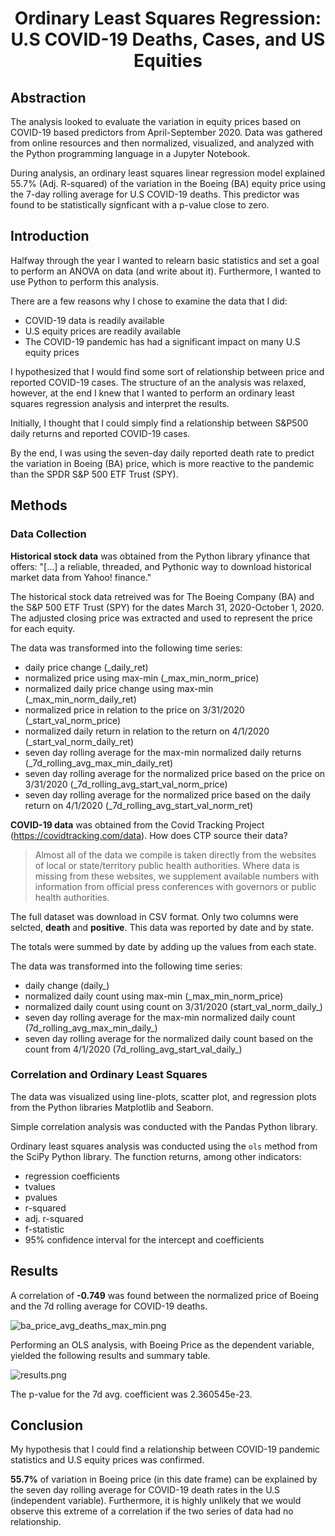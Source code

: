 <h1 align="center">Ordinary Least Squares Regression: U.S COVID-19 Deaths, Cases, and US Equities</h1>

## Abstraction

The analysis looked to evaluate the variation in equity prices based on COVID-19 based predictors from April-September 2020. Data was gathered from online resources and then normalized, visualized, and analyzed with the Python programming language in a Jupyter Notebook.

During analysis, an ordinary least squares linear regression model explained 55.7% (Adj. R-squared) of the variation in the Boeing (BA) equity price using the 7-day rolling average for U.S COVID-19 deaths. This predictor was found to be statistically signficant with a p-value close to zero. 

## Introduction

Halfway through the year I wanted to relearn basic statistics and set a goal to perform an ANOVA on data (and write about it). Furthermore, I wanted to use Python to perform this analysis. 

There are a few reasons why I chose to examine the data that I did:
 - COVID-19 data is readily available
 - U.S equity prices are readily available
 - The COVID-19 pandemic has had a significant impact on many U.S equity prices
 
I hypothesized that I would find some sort of relationship between price and reported COVID-19 cases. The structure of an the analysis was relaxed, however, at the end I knew that I wanted to perform an ordinary least squares regression analysis and interpret the results. 

Initially, I thought that I could simply find a relationship between S&P500 daily returns and reported COVID-19 cases.

By the end, I was using the seven-day daily reported death rate to predict the variation in Boeing (BA) price, which is more reactive to the pandemic than the SPDR S&P 500 ETF Trust (SPY). 

## Methods

### Data Collection

**Historical stock data** was obtained from the Python library yfinance that offers:
"\[...\] a reliable, threaded, and Pythonic way to download historical market data from Yahoo! finance."

The historical stock data retreived was for The Boeing Company (BA) and the S&P 500 ETF Trust (SPY) for the dates March 31, 2020-October 1, 2020. The adjusted closing price was extracted and used to represent the price for each equity. 

The data was transformed into the following time series:
- daily price change (_daily_ret)
- normalized price using max-min (_max_min_norm_price)
- normalized daily price change using max-min (_max_min_norm_daily_ret)
- normalized price in relation to the price on 3/31/2020 (_start_val_norm_price)
- normalized daily return in relation to the return on 4/1/2020 (_start_val_norm_daily_ret)
- seven day rolling average for the max-min normalized daily returns (_7d_rolling_avg_max_min_daily_ret)
- seven day rolling average for the normalized price based on the price on 3/31/2020 (_7d_rolling_avg_start_val_norm_price)
- seven day rolling average for the normalized price based on the daily return on 4/1/2020 (_7d_rolling_avg_start_val_norm_ret)

**COVID-19 data** was obtained from the Covid Tracking Project (https://covidtracking.com/data). How does CTP source their data?

> Almost all of the data we compile is taken directly from the websites of local or state/territory public health authorities. Where data is missing from these websites, we supplement available numbers with information from official press conferences with governors or public health authorities.

The full dataset was download in CSV format. Only two columns were selcted, **death** and **positive**. This data was reported by date and by state. 

The totals were summed by date by adding up the values from each state.

The data was transformed into the following time series:
- daily change (daily_)
- normalized daily count using max-min (_max_min_norm_price)
- normalized daily count using count on 3/31/2020 (start_val_norm_daily_)
- seven day rolling average for the max-min normalized daily count (7d_rolling_avg_max_min_daily_)
- seven day rolling average for the normalized daily count based on the count from 4/1/2020 (7d_rolling_avg_start_val_daily_)

### Correlation and Ordinary Least Squares

The data was visualized using line-plots, scatter plot, and regression plots from the Python libraries Matplotlib and Seaborn. 

Simple correlation analysis was conducted with the Pandas Python library.

Ordinary least squares analysis was conducted using the ````ols```` method from the SciPy Python library. The function returns, among other indicators:
- regression coefficients
- tvalues
- pvalues
- r-squared
- adj. r-squared
- f-statistic
- 95% confidence interval for the intercept and coefficients


## Results

A correlation of **-0.749** was found between the normalized price of Boeing and the 7d rolling average for COVID-19 deaths. 

![ba_price_avg_deaths_max_min.png](attachment:ba_price_avg_deaths_max_min.png)

Performing an OLS analysis, with Boeing Price as the dependent variable, yielded the following results and summary table.

![results.png](attachment:results.png)

The p-value for the 7d avg. coefficient was 2.360545e-23.

## Conclusion

My hypothesis that I could find a relationship between COVID-19 pandemic statistics and U.S equity prices was confirmed. 

**55.7%** of variation in Boeing price (in this date frame) can be explained by the seven day rolling average for COVID-19 death rates in the U.S (independent variable). Furthermore, it is highly unlikely that we would observe this extreme of a correlation if the two series of data had no relationship. 
